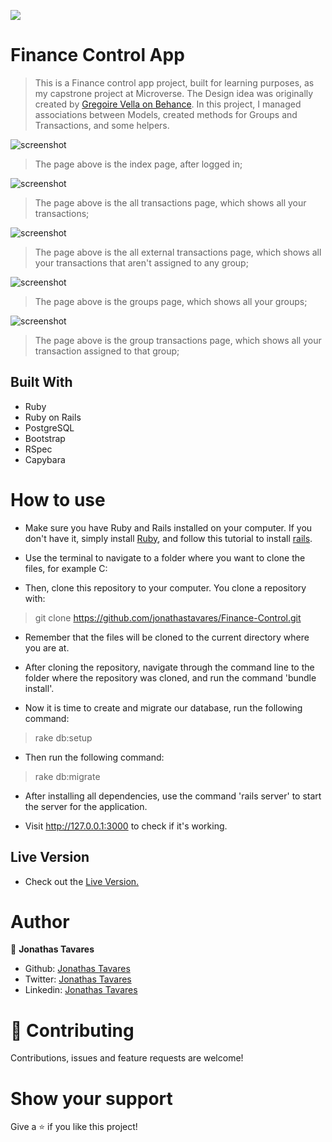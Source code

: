 ![](https://img.shields.io/badge/Microverse-blueviolet)

# Finance Control App

> This is a Finance control app project, built for learning purposes, as my capstrone project at Microverse.
> The Design idea was originally created by [Gregoire Vella on Behance](https://www.behance.net/gregoirevella).
> In this project, I managed associations between Models, created methods for Groups and Transactions, and some helpers.

![screenshot](/screenshot.jpg)

> The page above is the index page, after logged in;

![screenshot](/screenshot2.jpg)

> The page above is the all transactions page, which shows all your transactions;

![screenshot](/screenshot3.jpg)

> The page above is the all external transactions page, which shows all your transactions that aren't assigned to any group;

![screenshot](/screenshot4.jpg)

> The page above is the groups page, which shows all your groups;

![screenshot](/screenshot5.jpg)

> The page above is the group transactions page, which shows all your transaction assigned to that group;

## Built With

- Ruby
- Ruby on Rails
- PostgreSQL
- Bootstrap
- RSpec
- Capybara

# How to use

- Make sure you have Ruby and Rails installed on your computer. If you don't have it, simply install [Ruby](https://www.ruby-lang.org/pt/documentation/installation/), and follow this tutorial to install [rails](https://gorails.com/setup/ubuntu/20.10).

- Use the terminal to navigate to a folder where you want to clone the files, for example C:

- Then, clone this repository to your computer. You clone a repository with:

> git clone https://github.com/jonathastavares/Finance-Control.git

- Remember that the files will be cloned to the current directory where you are at.

- After cloning the repository, navigate through the command line to the folder where the repository was cloned, and run the command 'bundle install'.

- Now it is time to create and migrate our database, run the following command:

> rake db:setup

- Then run the following command:

> rake db:migrate

- After installing all dependencies, use the command 'rails server' to start the server for the application.

- Visit http://127.0.0.1:3000 to check if it's working.

## Live Version

- Check out the [Live Version.](https://finance-control-jonathas.herokuapp.com/)

# Author

👤 **Jonathas Tavares**

- Github: [Jonathas Tavares](https://github.com/jonathastavares)
- Twitter: [Jonathas Tavares](https://twitter.com/jhstavares)
- Linkedin: [Jonathas Tavares](https://www.linkedin.com/in/jonathas-tavares-24b8bba3/)

# 🤝 Contributing

Contributions, issues and feature requests are welcome!

# Show your support

Give a ⭐️ if you like this project!
